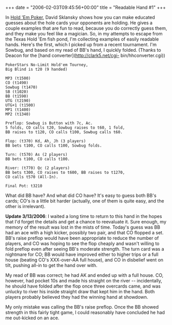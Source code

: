 +++
date = "2006-02-03T09:45:56+00:00"
title = "Readable Hand #1"
+++



In [Hold 'Em
Poker](http://www.amazon.com/exec/obidos/ASIN/1880685086/sowbug-20/103-9673860-9894215?%5Fencoding=UTF8&camp=1789&link%5Fcode=xm2),
David Sklansky shows how you can make educated guesses about the hole cards
your opponents are holding. He gives a couple examples that are fun to read,
because you do correctly guess them, and they make you feel like a magician.
So, in my attempts to escape from the Texas Hold 'Em fish pond, I'm collecting
examples of easily readable hands. Here's the first, which I picked up from a
recent tournament. I'm Sowbug, and based on my read of BB's hand, I quickly
folded. (Thanks to Deacon for the [hand converter](http://clark5.net/cgi-
bin/hhconverter.cgi))

    
    
    PokerStars No-Limit Hold'em Tourney,
    Big Blind is t20 (9 handed)
    
    MP3 (t1500)
    CO (t1490)
    Sowbug (t1470)
    SB (t1020)
    BB (t1590)
    UTG (t2190)
    UTG+1 (t1500)
    MP1 (t1400)
    MP2 (t1340)
    
    Preflop: Sowbug is Button with 7c, Ac.    
    5 folds, CO calls t20, Sowbug raises to t60, 1 fold,
    BB raises to t120, CO calls t100, Sowbug calls t60.
    
    Flop: (t370) Kd, Ah, Jh (3 players)
    BB bets t100, CO calls t100, Sowbug folds.
    
    Turn: (t570) As (2 players)
    BB bets t100, CO calls t100.
    
    River: (t770) Qc (2 players)
    BB bets t300, CO raises to t600, BB raises to t1270,
    CO calls t570 (All-In).
    
    Final Pot: t3210

What did BB have? And what did CO have? It's easy to guess both BB's cards;
CO's is a little bit harder (actually, one of them is quite easy, and the
other is irrelevant).

**Update 3/13/2006**: I waited a long time to return to this hand in the hopes that I'd forget the details and get a chance to reevaluate it. Sure enough, my memory of the result was lost in the mists of time. Today's guess was BB had an ace with a high kicker, possibly two pair, and that CO flopped a set. BB's raise preflop would have been appropriate to reduce the number of players, and CO was hoping to see the flop cheaply and wasn't willing to fold preflop even after seeing BB's moderate strength. The turn card was a nightmare for CO; BB would have improved either to higher trips or a full house (beating CO's XXX-over-AA full house), and CO in disbelief went on tilt, pushing all-in to get the hand over with.

My read of BB was correct; he had AK and ended up with a full house. CO,
however, had pocket 10s and made his straight on the river -- incidentally, he
should have folded after the flop once three overcards came, and was unlucky
to river his inside straight draw that kept him in the hand. Both players
probably believed they had the winning hand at showdown.

My only mistake was calling the BB's raise preflop. Once the BB showed
strength in this fairly tight game, I could reasonably have concluded he had
me out-kicked on an ace.


